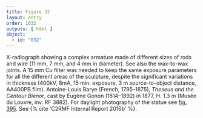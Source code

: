 ```yaml
---
title: Figure 32
layout: entry
order: 1032
outputs: [ html ]
object:
  - id: "032"
---
```


X-radiograph showing a complex armature made of different sizes of rods and wire (11 mm, 7 mm, and 4 mm in diameter). See also the wax-to-wax joints. A 15 mm Cu filter was needed to keep the same exposure parameters for all the different areas of the sculpture, despite the significant variations in thickness (400kV, 8mA, 15 min. exposure, 3 m source-to-object distance, AA400PB film). Antoine-Louis Barye (French, 1795–1875), *Theseus and the Centaur Bienor*, cast by Eugène Gonon (1814–1892) in 1877, H. 1.3 m (Musée du Louvre, inv. RF 3882). For daylight photography of the statue see [fig. 395](/visual-atlas/395/). See {% cite 'C2RMF Internal Report 2016b' %}.
